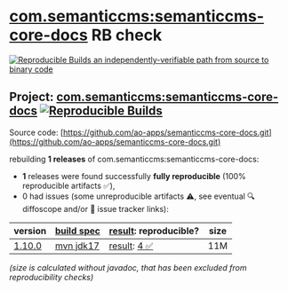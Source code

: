 [com.semanticcms:semanticcms-core-docs](https://central.sonatype.com/artifact/com.semanticcms/semanticcms-core-docs/versions) RB check
=======

[![Reproducible Builds](https://reproducible-builds.org/images/logos/rb.svg) an independently-verifiable path from source to binary code](https://reproducible-builds.org/)

## Project: [com.semanticcms:semanticcms-core-docs](https://central.sonatype.com/artifact/com.semanticcms/semanticcms-core-docs/versions) [![Reproducible Builds](https://img.shields.io/endpoint?url=https://raw.githubusercontent.com/jvm-repo-rebuild/reproducible-central/master/content/com/semanticcms/semanticcms-core-docs/badge.json)](https://github.com/jvm-repo-rebuild/reproducible-central/blob/master/content/com/semanticcms/semanticcms-core-docs/README.md)

Source code: [https://github.com/ao-apps/semanticcms-core-docs.git](https://github.com/ao-apps/semanticcms-core-docs.git)

rebuilding **1 releases** of com.semanticcms:semanticcms-core-docs:
- **1** releases were found successfully **fully reproducible** (100% reproducible artifacts :white_check_mark:),
- 0 had issues (some unreproducible artifacts :warning:, see eventual :mag: diffoscope and/or :memo: issue tracker links):

| version | [build spec](/BUILDSPEC.md) | [result](https://reproducible-builds.org/docs/jvm/): reproducible? | size |
| -- | --------- | ------ | -- |
| [1.10.0](https://central.sonatype.com/artifact/com.semanticcms/semanticcms-core-docs/1.10.0/pom) | [mvn jdk17](semanticcms-core-docs-1.10.0.buildspec) | [result](semanticcms-core-docs-1.10.0.buildinfo): [4 :white_check_mark: ](semanticcms-core-docs-1.10.0.buildcompare) | 11M |

<i>(size is calculated without javadoc, that has been excluded from reproducibility checks)</i>
